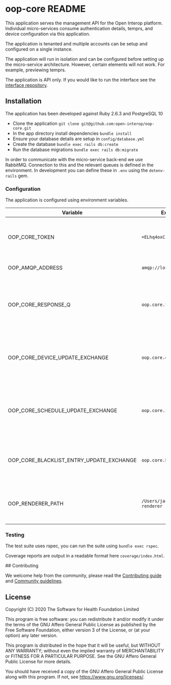 # oop-core README

This application serves the management API for the Open Interop platform. Individual micro-services consume authentication details, temprs, and device configuration via this application.

The application is tenanted and multiple accounts can be setup and configured on a single instance.

The application will run in isolation and can be configured before setting up the micro-service architecture. However, certain elements will not work. For example, previewing temprs.

The application is API only. If you would like to run the interface see the [interface repository](https://github.com/open-interop/oop-core-interface).

## Installation

The application has been developed against Ruby 2.6.3 and PostgreSQL 10

- Clone the application `git clone git@github.com:open-interop/oop-core.git`
- In the app directory install dependencies `bundle install`
- Ensure your database details are setup in `config/database.yml`
- Create the database `bundle exec rails db:create`
- Run the database migrations `bundle exec rails db:migrate`

In order to communicate with the micro-service back-end we use RabbitMQ. Connection to this and the relevant queues is defined in the environment. In development you can define these in `.env` using the `dotenv-rails` gem.

### Configuration

The application is configured using environment variables.

| Variable                                 | Example Value                           | Description                                                                                        |
| -----------------------------------------| --------------------------------------- | ---------------------------------------------------------------------------------------------------|
| OOP_CORE_TOKEN                           | `=ELhq4oxCiAHzVmLRqvds6nqgNaAp`         | For the microservices to authenticate with **oop-core**                                            |
| OOP_AMQP_ADDRESS                         | `amqp://localhost`                      | The RabbitMQ location                                                                              |
| OOP_CORE_RESPONSE_Q                      | `oop.core.transmissions`                | The name of the RabbitMQ transmissions queue for the micro-service layer to report back to core    |
| OOP_CORE_DEVICE_UPDATE_EXCHANGE          | `oop.core.devices`                      | The name of the RabbitMQ exchange to update device authentication details in **oop-authenticator** |
| OOP_CORE_SCHEDULE_UPDATE_EXCHANGE        | `oop.core.schedules`                    | The name of the RabbitMQ exchange to update schedule details in **oop-scheduler**                  |
| OOP_CORE_BLACKLIST_ENTRY_UPDATE_EXCHANGE | `oop.core.blacklist`                    | The name of the RabbitMQ exchange to update blacklist details in **oop-blacklist**                 |
| OOP_RENDERER_PATH                        | `/Users/jack/Projects/OOO/oop-renderer` | Path to a copy of the renderer in order to handle Tempr previews                                   |

### Testing

The test suite uses rspec, you can run the suite using `bundle exec rspec`.

Coverage reports are output in a readable format here `coverage/index.html`.

## Contributing

We welcome help from the community, please read the [Contributing guide](https://github.com/open-interop/oop-guidelines/blob/master/CONTRIBUTING.md) and [Community guidelines](https://github.com/open-interop/oop-guidelines/blob/master/CODE_OF_CONDUCT.md).

## License

Copyright (C) 2020 The Software for Health Foundation Limited

This program is free software: you can redistribute it and/or modify
it under the terms of the GNU Affero General Public License as
published by the Free Software Foundation, either version 3 of the
License, or (at your option) any later version.

This program is distributed in the hope that it will be useful,
but WITHOUT ANY WARRANTY; without even the implied warranty of
MERCHANTABILITY or FITNESS FOR A PARTICULAR PURPOSE.  See the
GNU Affero General Public License for more details.

You should have received a copy of the GNU Affero General Public License
along with this program.  If not, see <https://www.gnu.org/licenses/>.
